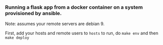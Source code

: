 ### Running a flask app from a docker container on a system provisioned by ansible.

Note: assumes your remote servers are debian 9.

First, add your hosts and remote users to `hosts`
to run, do `make env` and then `make deploy`
